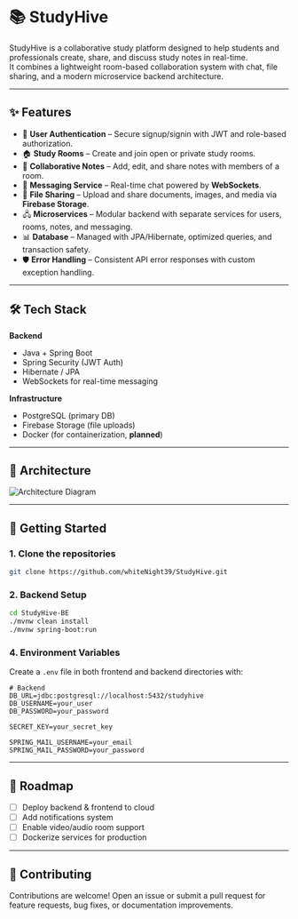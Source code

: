 # 📚 StudyHive

StudyHive is a collaborative study platform designed to help students and professionals create, share, and discuss study notes in real-time.  
It combines a lightweight room-based collaboration system with chat, file sharing, and a modern microservice backend architecture.

---

## ✨ Features

- 🔑 **User Authentication** – Secure signup/signin with JWT and role-based authorization.  
- 🏠 **Study Rooms** – Create and join open or private study rooms.  
- 📝 **Collaborative Notes** – Add, edit, and share notes with members of a room.  
- 💬 **Messaging Service** – Real-time chat powered by **WebSockets**.  
- 📂 **File Sharing** – Upload and share documents, images, and media via **Firebase Storage**.  
- 🖧 **Microservices** – Modular backend with separate services for users, rooms, notes, and messaging.  
- 📊 **Database** – Managed with JPA/Hibernate, optimized queries, and transaction safety.  
- 🛡 **Error Handling** – Consistent API error responses with custom exception handling.

---

## 🛠 Tech Stack

**Backend**
- Java + Spring Boot  
- Spring Security (JWT Auth)  
- Hibernate / JPA  
- WebSockets for real-time messaging   

**Infrastructure**
- PostgreSQL (primary DB)  
- Firebase Storage (file uploads)  
- Docker (for containerization, **planned**)  

---

## 📐 Architecture

![Architecture Diagram](docs/architecture.png) <!-- (Optional: add later) -->

---

## 🚀 Getting Started

### 1. Clone the repositories

```bash
git clone https://github.com/whiteNight39/StudyHive.git
````

### 2. Backend Setup

```bash
cd StudyHive-BE
./mvnw clean install
./mvnw spring-boot:run
```

### 4. Environment Variables

Create a `.env` file in both frontend and backend directories with:

```
# Backend
DB_URL=jdbc:postgresql://localhost:5432/studyhive
DB_USERNAME=your_user
DB_PASSWORD=your_password

SECRET_KEY=your_secret_key

SPRING_MAIL_USERNAME=your_email
SPRING_MAIL_PASSWORD=your_password
```

---

## 📌 Roadmap

* [ ] Deploy backend & frontend to cloud
* [ ] Add notifications system
* [ ] Enable video/audio room support
* [ ] Dockerize services for production

---

## 🤝 Contributing

Contributions are welcome!
Open an issue or submit a pull request for feature requests, bug fixes, or documentation improvements.
